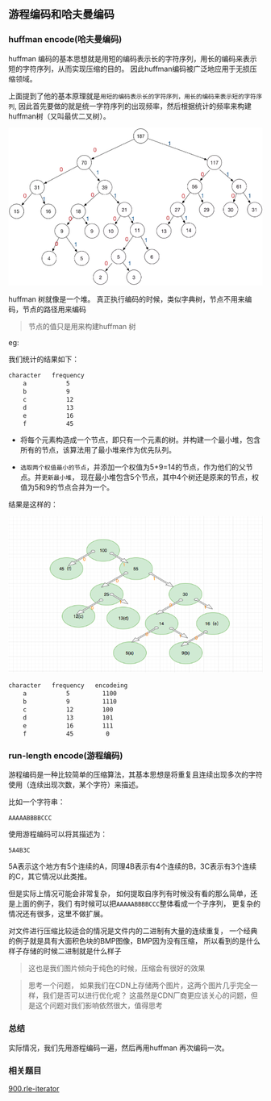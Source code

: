 ## 游程编码和哈夫曼编码

### huffman encode(哈夫曼编码)

huffman 编码的基本思想就是用短的编码表示长的字符序列，用长的编码来表示短的字符序列，从而实现压缩的目的。
因此huffman编码被广泛地应用于无损压缩领域。

上面提到了他的基本原理就是`用短的编码表示长的字符序列，用长的编码来表示短的字符序列`,
因此首先要做的就是统一字符序列的出现频率，然后根据统计的频率来构建huffman树（又叫最优二叉树）。

![huffman-tree](../assets/thinkings/huffman-tree.webp)

huffman 树就像是一个堆。  真正执行编码的时候，类似字典树，节点不用来编码，节点的路径用来编码

> 节点的值只是用来构建huffman 树

eg:

我们统计的结果如下：

```
character   frequency
    a           5
    b           9
    c           12
    d           13
    e           16
    f           45

```

- 将每个元素构造成一个节点，即只有一个元素的树。并构建一个最小堆，包含所有的节点，该算法用了最小堆来作为优先队列。

- `选取两个权值最小的节点`，并添加一个权值为5+9=14的节点，作为他们的父节点。并`更新最小堆`，
现在最小堆包含5个节点，其中4个树还是原来的节点，权值为5和9的节点合并为一个。 

结果是这样的：

![huffman-example](../assets/thinkings/huffman-example.png)

```
character   frequency   encodeing
    a           5         1100
    b           9         1110
    c           12        100
    d           13        101
    e           16        111
    f           45         0

```


### run-length encode(游程编码)
游程编码是一种比较简单的压缩算法，其基本思想是将重复且连续出现多次的字符使用（连续出现次数，某个字符）来描述。

比如一个字符串：

```
AAAAABBBBCCC
```
使用游程编码可以将其描述为：

```
5A4B3C
```
5A表示这个地方有5个连续的A，同理4B表示有4个连续的B，3C表示有3个连续的C，其它情况以此类推。


但是实际上情况可能会非常复杂， 如何提取自序列有时候没有看的那么简单，还是上面的例子，我们
有时候可以把`AAAAABBBBCCC`整体看成一个子序列， 更复杂的情况还有很多，这里不做扩展。


对文件进行压缩比较适合的情况是文件内的二进制有大量的连续重复，
一个经典的例子就是具有大面积色块的BMP图像，BMP因为没有压缩，
所以看到的是什么样子存储的时候二进制就是什么样子

> 这也是我们图片倾向于纯色的时候，压缩会有很好的效果

> 思考一个问题， 如果我们在CDN上存储两个图片，这两个图片几乎完全一样，我们是否可以进行优化呢？
这虽然是CDN厂商更应该关心的问题，但是这个问题对我们影响依然很大，值得思考

### 总结

实际情况，我们先用游程编码一遍，然后再用huffman 再次编码一次。

### 相关题目

[900.rle-iterator](../problems/900.rle-iterator.md)